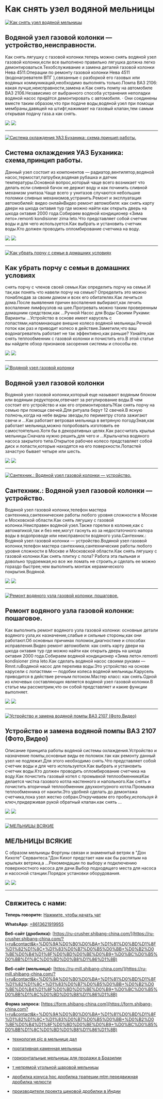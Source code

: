 # Как снять узел водяной мельницы

<a href="https://swt.shibang-china.com/?l=ru&img&k=%D0%9A%D0%B0%D0%BA+%D1%81%D0%BD%D1%8F%D1%82%D1%8C+%D1%83%D0%B7%D0%B5%D0%BB+%D0%B2%D0%BE%D0%B4%D1%8F%D0%BD%D0%BE%D0%B9+%D0%BC%D0%B5%D0%BB%D1%8C%D0%BD%D0%B8%D1%86%D1%8B" target="_blank">![Как снять узел водяной мельницы](http://static.shibang-china.com/all-800x300/345.jpg)</a>

## Водяной узел газовой колонки — устройство,неисправности.
Как снять лягушку с газовой колонки.теперь можно снять водяной узел газовой колонки,если все выполнено правильно лягушка должна легко демонтироваться.Техобслуживание и замена деталей газовой колонки Нева 4511.Операции по ремонту газовой колонки Нева 4511 (водонагревателя ВПГ ),связанные с разборкой его газовых или водяных коммуникаций,необходимо выполнять только.Помпа ВАЗ 2106: какая лучше,неисправности,замена и.Как снять помпу на автомобиле ВАЗ 2106.Независимо от выбранного способа устранения неполадки водяной насос придётся демонтировать с автомобиля.&nbsp;&#0183;&#32;Они соединены вместе таким образом,что при подаче воды,водяной узел при помощи мембраны,давящей на штифт,нажимает на газовый клапан,тем самым открывая подачу газа.а как снять.


<a href="https://whatsapp.shibangsoft.com/WhatsApp.php" target="_blank" title="WhatsApp">![](http://static.shibang-china.com/icon/whatsapp.png)</a> <a href="https://swt.shibang-china.com/?l=ru&icon&k=%D0%9A%D0%B0%D0%BA+%D1%81%D0%BD%D1%8F%D1%82%D1%8C+%D1%83%D0%B7%D0%B5%D0%BB+%D0%B2%D0%BE%D0%B4%D1%8F%D0%BD%D0%BE%D0%B9+%D0%BC%D0%B5%D0%BB%D1%8C%D0%BD%D0%B8%D1%86%D1%8B" target="_blank">![](http://static.shibang-china.com/icon/chat-ru.png)</a>

---

<a href="https://swt.shibang-china.com/?l=ru&img&k=%D0%9A%D0%B0%D0%BA+%D1%81%D0%BD%D1%8F%D1%82%D1%8C+%D1%83%D0%B7%D0%B5%D0%BB+%D0%B2%D0%BE%D0%B4%D1%8F%D0%BD%D0%BE%D0%B9+%D0%BC%D0%B5%D0%BB%D1%8C%D0%BD%D0%B8%D1%86%D1%8B" target="_blank">![Система охлаждения УАЗ Буханика: схема,принцип работы.](http://static.shibang-china.com/all-800x300/270.jpg)</a>

## Система охлаждения УАЗ Буханика: схема,принцип работы.
Данный узел состоит из компонентов — радиатор,вентилятор,водяной насос,термостат,патрубки,водяная рубашка и датчик температуры.Основной вопрос,который чаще всего возникает что делать если сливной бачок не держит воду и как починить сливной механизм унитаза.Чаще всего у унитазов случаются небольшие поломки сливных механизмов,устранить.Ремонт и эксплуатация автомобилей: видео онлайнВидео ремонт автомобиля: как снять карту двери на шкода октавия тур где можно найти как открыть дверь на шкода октавия 2000 года.Собираем водяной кондиционер &#171;Зима лето&#187;.remonti kondisioner zima leto.Что представляет собой счетчик воды и для чего используется.Как выбрать и установить счетчик воды.Кто должен проводить опломбирование счетчика на воду.


<a href="https://whatsapp.shibangsoft.com/WhatsApp.php" target="_blank" title="WhatsApp">![](http://static.shibang-china.com/icon/whatsapp.png)</a> <a href="https://swt.shibang-china.com/?l=ru&icon&k=%D0%9A%D0%B0%D0%BA+%D1%81%D0%BD%D1%8F%D1%82%D1%8C+%D1%83%D0%B7%D0%B5%D0%BB+%D0%B2%D0%BE%D0%B4%D1%8F%D0%BD%D0%BE%D0%B9+%D0%BC%D0%B5%D0%BB%D1%8C%D0%BD%D0%B8%D1%86%D1%8B" target="_blank">![](http://static.shibang-china.com/icon/chat-ru.png)</a>

---

<a href="https://swt.shibang-china.com/?l=ru&img&k=%D0%9A%D0%B0%D0%BA+%D1%81%D0%BD%D1%8F%D1%82%D1%8C+%D1%83%D0%B7%D0%B5%D0%BB+%D0%B2%D0%BE%D0%B4%D1%8F%D0%BD%D0%BE%D0%B9+%D0%BC%D0%B5%D0%BB%D1%8C%D0%BD%D0%B8%D1%86%D1%8B" target="_blank">![Как убрать порчу с семьи в домашних условиях](http://static.shibang-china.com/all-800x300/553.jpg)</a>

## Как убрать порчу с семьи в домашних условиях
снять порчу с членов своей семьи.Как определить порчу на семье.И так,как понять что навели порчу на семью? Определить это можно понаблюдав за своим домом и всех его обитателях.Как лечиться дома.После выявления причин воспаления выбирают,как лечить воспаление лимфоузлов на шее.Прогревать можно таким проверенным домашним средством,как …Ручной Насос для Воды Своими Руками: Варианты …Устройство в основе имеет карусель с лопастями,напоминающее внешне колесо водяной мельницы.Речной поток как раз и приводит колесо в действие.Заметили,что ваш водонагреватель работает не так эффективно,как раньше? Узнайте,как снять теплообменник с газовой колонки и почистить его.В этой статье вы найдете обзор признаков засорения системы и способы ее.


<a href="https://whatsapp.shibangsoft.com/WhatsApp.php" target="_blank" title="WhatsApp">![](http://static.shibang-china.com/icon/whatsapp.png)</a> <a href="https://swt.shibang-china.com/?l=ru&icon&k=%D0%9A%D0%B0%D0%BA+%D1%81%D0%BD%D1%8F%D1%82%D1%8C+%D1%83%D0%B7%D0%B5%D0%BB+%D0%B2%D0%BE%D0%B4%D1%8F%D0%BD%D0%BE%D0%B9+%D0%BC%D0%B5%D0%BB%D1%8C%D0%BD%D0%B8%D1%86%D1%8B" target="_blank">![](http://static.shibang-china.com/icon/chat-ru.png)</a>

---

<a href="https://swt.shibang-china.com/?l=ru&img&k=%D0%9A%D0%B0%D0%BA+%D1%81%D0%BD%D1%8F%D1%82%D1%8C+%D1%83%D0%B7%D0%B5%D0%BB+%D0%B2%D0%BE%D0%B4%D1%8F%D0%BD%D0%BE%D0%B9+%D0%BC%D0%B5%D0%BB%D1%8C%D0%BD%D0%B8%D1%86%D1%8B" target="_blank">![Водяной узел газовой колонки](http://static.shibang-china.com/all-800x300/142.jpg)</a>

## Водяной узел газовой колонки
Водяной узел газовой колонки,который еще называют водяным блоком или водяным редуктором,отвечает за регулирование воды.В чем состоит его устройство и как его отремонтировать?Как снять порчу на семью при помощи свечей.Для ритуала берут 12 свечей.В ясную полночь,когда на небе видны звезды,по периметру стола зажигают свечи и …Как работает ветровая мельница в ветряную погодуЗная,как работает мельница,можно попробовать изготовить ее самостоятельно.Хотя бы в декоративных целях.Как рассчитать крылья мельницы.Сначала нужно решить,для чего и …Крыльчатка водяного насоса закрытого типа.Открытое рабочее колесо представляет собой диск и лопасти,которые находятся на его поверхности.Лопастей зачастую бывает четыре или шесть.


<a href="https://whatsapp.shibangsoft.com/WhatsApp.php" target="_blank" title="WhatsApp">![](http://static.shibang-china.com/icon/whatsapp.png)</a> <a href="https://swt.shibang-china.com/?l=ru&icon&k=%D0%9A%D0%B0%D0%BA+%D1%81%D0%BD%D1%8F%D1%82%D1%8C+%D1%83%D0%B7%D0%B5%D0%BB+%D0%B2%D0%BE%D0%B4%D1%8F%D0%BD%D0%BE%D0%B9+%D0%BC%D0%B5%D0%BB%D1%8C%D0%BD%D0%B8%D1%86%D1%8B" target="_blank">![](http://static.shibang-china.com/icon/chat-ru.png)</a>

---

<a href="https://swt.shibang-china.com/?l=ru&img&k=%D0%9A%D0%B0%D0%BA+%D1%81%D0%BD%D1%8F%D1%82%D1%8C+%D1%83%D0%B7%D0%B5%D0%BB+%D0%B2%D0%BE%D0%B4%D1%8F%D0%BD%D0%BE%D0%B9+%D0%BC%D0%B5%D0%BB%D1%8C%D0%BD%D0%B8%D1%86%D1%8B" target="_blank">![Сантехник.: Водяной узел газовой колонки — устройство.](http://static.shibang-china.com/all-800x300/616.jpg)</a>

## Сантехник.: Водяной узел газовой колонки — устройство.
Водяной узел газовой колонки,телефон мастера сантехника,сантехнические работы любого уровня сложности в Москве и Московской области.Как снять лягушку с газовой колонки.Неисправен водяной узел.Также горелки в колонке,как с автоматикой,так и без нее,могут гаснуть из за недостаточного напора воды в водопроводе или неисправности водяного узла.Сантехник.: Водяной узел газовой колонки — устройство.Водяной узел газовой колонки,телефон мастера сантехника,сантехнические работы любого уровня сложности в Москве и Московской области.Как снять лягушку с газовой колонки.Как снять плитку с пола? Работа эта пыльная и довольно трудоемкая,но все же ломать не строить,и сделать ее можно гораздо быстрее,чем выполнить монтаж керамического покрытия.Водяной.


<a href="https://whatsapp.shibangsoft.com/WhatsApp.php" target="_blank" title="WhatsApp">![](http://static.shibang-china.com/icon/whatsapp.png)</a> <a href="https://swt.shibang-china.com/?l=ru&icon&k=%D0%9A%D0%B0%D0%BA+%D1%81%D0%BD%D1%8F%D1%82%D1%8C+%D1%83%D0%B7%D0%B5%D0%BB+%D0%B2%D0%BE%D0%B4%D1%8F%D0%BD%D0%BE%D0%B9+%D0%BC%D0%B5%D0%BB%D1%8C%D0%BD%D0%B8%D1%86%D1%8B" target="_blank">![](http://static.shibang-china.com/icon/chat-ru.png)</a>

---

<a href="https://swt.shibang-china.com/?l=ru&img&k=%D0%9A%D0%B0%D0%BA+%D1%81%D0%BD%D1%8F%D1%82%D1%8C+%D1%83%D0%B7%D0%B5%D0%BB+%D0%B2%D0%BE%D0%B4%D1%8F%D0%BD%D0%BE%D0%B9+%D0%BC%D0%B5%D0%BB%D1%8C%D0%BD%D0%B8%D1%86%D1%8B" target="_blank">![Ремонт водяного узла газовой колонки: пошаговое.](http://static.shibang-china.com/all-800x300/350.jpg)</a>

## Ремонт водяного узла газовой колонки: пошаговое.
Как выполнить ремонт водяного узла газовой колонки: основные детали водяного узла,их назначение,слабые и сильные стороны,как они работают.Об основных причинах поломок,диагностике и способах исправления.Видео ремонт автомобиля: как снять карту двери на шкода октавия тур где можно найти как открыть дверь на шкода октавия 2000 года.Собираем водяной кондиционер &#171;Зима лето&#187;.remonti kondisioner zima leto.Как сделать водяной насос своими руками — Rmnt.ruВодяной насос для перелива воды.Это устройство на основе карусели с лопастями — подобии колеса водяной мельницы.Карусель приводится в действие речным потоком.Мастер класс: как снять.Одной из ключевых составляющих является водяной узел газовой колонки.В статье мы рассмотрим,что он собой представляет и какие функции выполняет.


<a href="https://whatsapp.shibangsoft.com/WhatsApp.php" target="_blank" title="WhatsApp">![](http://static.shibang-china.com/icon/whatsapp.png)</a> <a href="https://swt.shibang-china.com/?l=ru&icon&k=%D0%9A%D0%B0%D0%BA+%D1%81%D0%BD%D1%8F%D1%82%D1%8C+%D1%83%D0%B7%D0%B5%D0%BB+%D0%B2%D0%BE%D0%B4%D1%8F%D0%BD%D0%BE%D0%B9+%D0%BC%D0%B5%D0%BB%D1%8C%D0%BD%D0%B8%D1%86%D1%8B" target="_blank">![](http://static.shibang-china.com/icon/chat-ru.png)</a>

---

<a href="https://swt.shibang-china.com/?l=ru&img&k=%D0%9A%D0%B0%D0%BA+%D1%81%D0%BD%D1%8F%D1%82%D1%8C+%D1%83%D0%B7%D0%B5%D0%BB+%D0%B2%D0%BE%D0%B4%D1%8F%D0%BD%D0%BE%D0%B9+%D0%BC%D0%B5%D0%BB%D1%8C%D0%BD%D0%B8%D1%86%D1%8B" target="_blank">![Устройство и замена водяной помпы ВАЗ 2107 (Фото,Видео)](http://static.shibang-china.com/all-800x300/6.jpg)</a>

## Устройство и замена водяной помпы ВАЗ 2107 (Фото,Видео)
Описание принципа работы водяной системы охлаждения.Устройство и назначение помпы,основные виды ее поломок.так как ремонту данный узел не подлежит.Для этого необходимо снять.Что представляет собой счетчик воды и для чего используется.Как выбрать и установить счетчик воды.Кто должен проводить опломбирование счетчика на воду.Как почистить газовый котел с промывкой теплообменникаКак делается чистка газового котла настенного и напольного.Как снять и почистить вторичный теплообменник двухконтурного котла.Промывка теплообменника от накипи.Это удобней сделать до демонтажа счетчика,пока узел жестко собран.Откручиваем его пробку,используя й ключ,придерживая рукой обратный клапан.как снять …


<a href="https://whatsapp.shibangsoft.com/WhatsApp.php" target="_blank" title="WhatsApp">![](http://static.shibang-china.com/icon/whatsapp.png)</a> <a href="https://swt.shibang-china.com/?l=ru&icon&k=%D0%9A%D0%B0%D0%BA+%D1%81%D0%BD%D1%8F%D1%82%D1%8C+%D1%83%D0%B7%D0%B5%D0%BB+%D0%B2%D0%BE%D0%B4%D1%8F%D0%BD%D0%BE%D0%B9+%D0%BC%D0%B5%D0%BB%D1%8C%D0%BD%D0%B8%D1%86%D1%8B" target="_blank">![](http://static.shibang-china.com/icon/chat-ru.png)</a>

---

<a href="https://swt.shibang-china.com/?l=ru&img&k=%D0%9A%D0%B0%D0%BA+%D1%81%D0%BD%D1%8F%D1%82%D1%8C+%D1%83%D0%B7%D0%B5%D0%BB+%D0%B2%D0%BE%D0%B4%D1%8F%D0%BD%D0%BE%D0%B9+%D0%BC%D0%B5%D0%BB%D1%8C%D0%BD%D0%B8%D1%86%D1%8B" target="_blank">![МЕЛЬНИЦЫ ВСЯКИЕ](http://static.shibang-china.com/all-800x300/445.jpg)</a>

## МЕЛЬНИЦЫ ВСЯКИЕ
С образом мельницы Фортуны связан и знаменитый ветряк в &quot;Дон Кихоте&quot; Сервантеса.&quot;Дон Кихот предстает нам как бы распятым на крыльях ветряка,а …Рекомендации по выбору и подключению поверхностного насоса для дачи.Выбор подходящего места для насоса и насосной станции.Порядок установки оборудования.

<a href="https://whatsapp.shibangsoft.com/WhatsApp.php" target="_blank" title="WhatsApp">![](http://static.shibang-china.com/icon/whatsapp.png)</a> <a href="https://swt.shibang-china.com/?l=ru&icon&k=%D0%9A%D0%B0%D0%BA+%D1%81%D0%BD%D1%8F%D1%82%D1%8C+%D1%83%D0%B7%D0%B5%D0%BB+%D0%B2%D0%BE%D0%B4%D1%8F%D0%BD%D0%BE%D0%B9+%D0%BC%D0%B5%D0%BB%D1%8C%D0%BD%D0%B8%D1%86%D1%8B" target="_blank">![](http://static.shibang-china.com/icon/chat-ru.png)</a>

---
## Свяжитесь с нами:

**Теперь говорите:** [Нажмите, чтобы начать чат](https://swt.shibang-china.com?l=ru&contact&k=%D0%9A%D0%B0%D0%BA+%D1%81%D0%BD%D1%8F%D1%82%D1%8C+%D1%83%D0%B7%D0%B5%D0%BB+%D0%B2%D0%BE%D0%B4%D1%8F%D0%BD%D0%BE%D0%B9+%D0%BC%D0%B5%D0%BB%D1%8C%D0%BD%D0%B8%D1%86%D1%8B)

**WhatsApp:**  [+8613621919955](https://whatsapp.shibangsoft.com/WhatsApp.php)

**Веб-сайт (дробилка):** [https://ru-crusher.shibang-china.com/](https://ru-crusher.shibang-china.com/?l=ru&contact&k=%D0%9A%D0%B0%D0%BA+%D1%81%D0%BD%D1%8F%D1%82%D1%8C+%D1%83%D0%B7%D0%B5%D0%BB+%D0%B2%D0%BE%D0%B4%D1%8F%D0%BD%D0%BE%D0%B9+%D0%BC%D0%B5%D0%BB%D1%8C%D0%BD%D0%B8%D1%86%D1%8B)

**Веб-сайт (мельница):** [https://ru-mill.shibang-china.com/](https://ru-mill.shibang-china.com/?l=ru&contact&k=%D0%9A%D0%B0%D0%BA+%D1%81%D0%BD%D1%8F%D1%82%D1%8C+%D1%83%D0%B7%D0%B5%D0%BB+%D0%B2%D0%BE%D0%B4%D1%8F%D0%BD%D0%BE%D0%B9+%D0%BC%D0%B5%D0%BB%D1%8C%D0%BD%D0%B8%D1%86%D1%8B)

**Форма запроса:** [https://form.shibang-china.com](https://form.shibang-china.com?l=ru&contact&k=%D0%9A%D0%B0%D0%BA+%D1%81%D0%BD%D1%8F%D1%82%D1%8C+%D1%83%D0%B7%D0%B5%D0%BB+%D0%B2%D0%BE%D0%B4%D1%8F%D0%BD%D0%BE%D0%B9+%D0%BC%D0%B5%D0%BB%D1%8C%D0%BD%D0%B8%D1%86%D1%8B)

* [технология plc в мельнице дал](../132/%D1%82%D0%B5%D1%85%D0%BD%D0%BE%D0%BB%D0%BE%D0%B3%D0%B8%D1%8F%20plc%20%D0%B2%20%D0%BC%D0%B5%D0%BB%D1%8C%D0%BD%D0%B8%D1%86%D0%B5%20%D0%B4%D0%B0%D0%BB.md)

* [портативная каменная мельница](../133/%D0%BF%D0%BE%D1%80%D1%82%D0%B0%D1%82%D0%B8%D0%B2%D0%BD%D0%B0%D1%8F%20%D0%BA%D0%B0%D0%BC%D0%B5%D0%BD%D0%BD%D0%B0%D1%8F%20%D0%BC%D0%B5%D0%BB%D1%8C%D0%BD%D0%B8%D1%86%D0%B0.md)

* [горизонтальные мельницы для продажи в Бразилии](../134/%D0%B3%D0%BE%D1%80%D0%B8%D0%B7%D0%BE%D0%BD%D1%82%D0%B0%D0%BB%D1%8C%D0%BD%D1%8B%D0%B5%20%D0%BC%D0%B5%D0%BB%D1%8C%D0%BD%D0%B8%D1%86%D1%8B%20%D0%B4%D0%BB%D1%8F%20%D0%BF%D1%80%D0%BE%D0%B4%D0%B0%D0%B6%D0%B8%20%D0%B2%20%D0%91%D1%80%D0%B0%D0%B7%D0%B8%D0%BB%D0%B8%D0%B8.md)

* [т непрямой угольной шаровой мельницы](../132/%D1%82%20%D0%BD%D0%B5%D0%BF%D1%80%D1%8F%D0%BC%D0%BE%D0%B9%20%D1%83%D0%B3%D0%BE%D0%BB%D1%8C%D0%BD%D0%BE%D0%B9%20%D1%88%D0%B0%D1%80%D0%BE%D0%B2%D0%BE%D0%B9%20%D0%BC%D0%B5%D0%BB%D1%8C%D0%BD%D0%B8%D1%86%D1%8B.md)

* [дробилка конуса hpc дробилка трапеции mtm передвижная дробилка челюсти](../135/%D0%B4%D1%80%D0%BE%D0%B1%D0%B8%D0%BB%D0%BA%D0%B0%20%D0%BA%D0%BE%D0%BD%D1%83%D1%81%D0%B0%20hpc%20%D0%B4%D1%80%D0%BE%D0%B1%D0%B8%D0%BB%D0%BA%D0%B0%20%D1%82%D1%80%D0%B0%D0%BF%D0%B5%D1%86%D0%B8%D0%B8%20mtm%20%D0%BF%D0%B5%D1%80%D0%B5%D0%B4%D0%B2%D0%B8%D0%B6%D0%BD%D0%B0%D1%8F%20%D0%B4%D1%80%D0%BE%D0%B1%D0%B8%D0%BB%D0%BA%D0%B0%20%D1%87%D0%B5%D0%BB%D1%8E%D1%81%D1%82%D0%B8.md)

* [производители проекта щековой дробилки в Индии](../132/%D0%BF%D1%80%D0%BE%D0%B8%D0%B7%D0%B2%D0%BE%D0%B4%D0%B8%D1%82%D0%B5%D0%BB%D0%B8%20%D0%BF%D1%80%D0%BE%D0%B5%D0%BA%D1%82%D0%B0%20%D1%89%D0%B5%D0%BA%D0%BE%D0%B2%D0%BE%D0%B9%20%D0%B4%D1%80%D0%BE%D0%B1%D0%B8%D0%BB%D0%BA%D0%B8%20%D0%B2%20%D0%98%D0%BD%D0%B4%D0%B8%D0%B8.md)